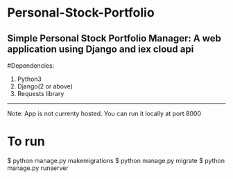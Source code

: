 # Personal-Stock-Portfolio
Simple Personal Stock Portfolio Manager: A web application using Django and iex cloud api
------------------------------------------------------------------------------------------
#Dependencies: 
1. Python3
2. Django(2 or above) <pip install django>
3. Requests library <pip install requests>
------------------------------------------------------------------------------------------
Note: App is not currenty hosted. You can run it locally at port 8000

# To run
$ python manage.py makemigrations
$ python manage.py migrate
$ python manage.py runserver
